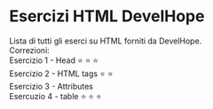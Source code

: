 # Esercizi HTML DevelHope

Lista di tutti gli eserci su HTML forniti da DevelHope.  
Correzioni:  
Esercizio 1 - Head :star: :star: :star:  
Esercizio 2 - HTML tags :star: :star:  
Esercizio 3 - Attributes  
Esercuzio 4 - table :star: :star: :star:  
